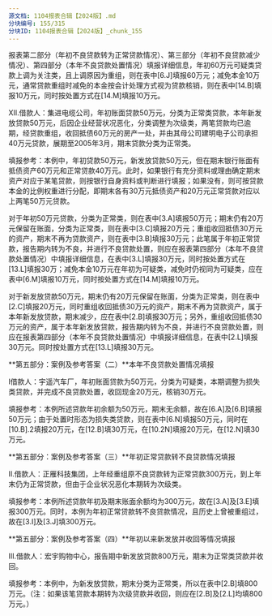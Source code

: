 ```yaml
---
源文档: 1104报表合辑【2024版】.md
分块编号: 155/315
分块ID: 1104报表合辑【2024版】_chunk_155
---
```


报表第二部分（年初不良贷款转为正常贷款情况）、第三部分（年初不良贷款减少情况）、第四部分（本年不良贷款处置情况）填报详细信息，年初60万元可疑类贷款上调为关注类，且上调原因为重组，则在表中[6.J]填报60万元；减免本金10万元，通常贷款重组时减免的本金按会计处理方式视为贷款核销，则在表中[14.B]填报10万元，同时按处置方式在[14.M]填报10万元。

Ⅻ.借款人：集进电缆公司，年初账面贷款50万元，分类为正常类贷款，本年新发放贷款50万元，后因企业经营状况恶化，分类调整为次级类，两笔贷款均已逾期，经贷款重组，收回抵债60万元的房产一处，并由其母公司建明电子公司承担40万元贷款，展期至2005年3月，期末贷款分类为正常类。

填报参考：本例中，年初贷款50万元，新发放贷款50万元，但在期末银行账面有抵债资产60万元和正常贷款40万元。此时，如果银行有充分资料或理由确定期末资产对应于某笔贷款，则按银行自身资料或判断进行填报；如果没有，则可按贷款本金的比例权重进行分配，即期末各有30万元抵债资产和20万元正常贷款对应以上两笔50万元贷款。

对于年初50万元贷款，分类为正常类，则在表中[3.A]填报50万元；期末仍有20万元保留在账面，分类为正常类，则在表中[3.C]填报20万元；重组收回抵债30万元的资产，期末不再为贷款资产，则在表中[3.B]填报30万元；此笔属于年初正常贷款，报告期内转为不良，并进行不良贷款处置，则应在报表第四部分（本年不良贷款处置情况）中填报详细信息，在表中[3.L]填报30万元，同时按处置方式在[13.L]填报30万；减免本金10万元在年初为可疑类，减免时仍视同为可疑类，应在表中[6.M]填报10万元，同时按处置方式在[14.M]填报10万元。

对于新发放贷款50万元，期末仍有20万元保留在账面，分类为正常类，则在表中[2.C]填报20万元，同时重组收回抵债30万元的资产，期末不再为贷款资产，属于本年新发放贷款，期末减少，应在表中[2.B]填报30万元；另外，重组收回抵债30万元的资产，属于本年新发放贷款，报告期内转为不良，并进行不良贷款处置，则应在报表第四部分（本年不良贷款处置情况）中填报详细信息，在表中[2.L]填报30万元。同时按处置方式在[13.L]填报30万元。

**第五部分：案例及参考答案（二）**本年不良贷款处置情况填报

Ⅰ借款人：宇遥汽车厂，年初账面贷款为50万元，分类为可疑类，本期调整为损失类贷款，并完成不良贷款处置，收回现金20万元，核销30万元。

填报参考：本例所述贷款年初余额为50万元，期末无余额，故在[6.A]及[6.B]填报50万元；由于处置时形态为损失类贷款，则在表中[6.N]填报50万元，同时在[10.B].2填报20万元，在[12.B]填30万元，在[10.2N]填报20万元，在[12.N]填30万元。

**第五部分：案例及参考答案（三）**年初正常贷款转不良贷款情况填报

Ⅱ.借款人：正雁科技集团，上年经重组原不良贷款转为正常贷款300万元，到上年末仍为正常贷款，但由于企业状况恶化本期转为次级类。

填报参考：本例所述贷款年初及期末账面余额均为300万元，故在[3.A]及[3.E]填报300万元。同时，本例为年初正常贷款转不良贷款情况，且历史上曾被重组过，故在[3.I]及[3.J]填300万元。

**第五部分：案例及参考答案（四）**年初以来新发放并收回等情况填报

Ⅲ.借款人：宏宇购物中心，报告期中新发放贷款800万元，期末为正常类贷款并收回。

填报参考：本例中，为新发放贷款，期末分类为正常类，所以在表中[2.B]填800万元。（注：如果该笔贷款本期转为次级贷款并收回，则应在[2.B]及[2.L]均填800万元。）

